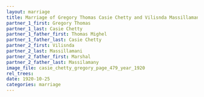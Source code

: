 ```yaml
---
layout: marriage
title: Marriage of Gregory Thomas Casie Chetty and Vilisnda Massillamani
partner_1_first: Gregory Thomas
partner_1_last: Casie Chetty
partner_1_father_first: Thomas Mighel
partner_1_father_last: Casie Chetty
partner_2_first: Vilisnda
partner_2_last: Massillamani
partner_2_father_first: Marshal
partner_2_father_last: Massilamany
image_file: casie_chetty_gregory_page_479_year_1920
rel_trees:
date: 1920-10-25
categories: marriage
---
```


